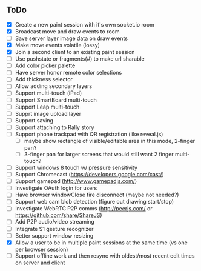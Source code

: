 ToDo
----
- [x] Create a new paint session with it's own socket.io room
- [x] Broadcast move and draw events to room
- [ ] Save server layer image data on draw events
- [x] Make move events volatile (lossy)
- [x] Join a second client to an existing paint session
- [ ] Use pushstate or fragments(#) to make url sharable
- [ ] Add color picker palette
- [ ] Have server honor remote color selections
- [ ] Add thickness selector
- [ ] Allow adding secondary layers
- [ ] Support multi-touch (iPad)
- [ ] Support SmartBoard multi-touch
- [ ] Support Leap multi-touch
- [ ] Supprt image upload layer
- [ ] Support saving
- [ ] Support attaching to Rally story
- [ ] Support phone trackpad with QR registration (like reveal.js)
	- [ ] maybe show rectangle of visible/editable area in this mode, 2-finger pan?
	- [ ] 3-finger pan for larger screens that would still want 2 finger multi-touch?
- [ ] Support windows 8 touch w/ pressure sensitivity
- [ ] Support Chromecast (https://developers.google.com/cast/)
- [ ] Support gamepad (http://www.gamepadjs.com/)
- [ ] Investigate OAuth login for users
- [ ] Have browser windowClose fire disconnect (maybe not needed?)
- [ ] Support web cam blob detection (figure out drawing start/stop)
- [ ] Investigate WebRTC P2P comms (http://peerjs.com/ or https://github.com/share/ShareJS)
- [ ] Add P2P audio/video streaming
- [ ] Integrate $1 gesture recognizer
- [ ] Better support window resizing
- [x] Allow a user to be in multiple paint sessions at the same time (vs one per browser session)
- [ ] Support offline work and then resync with oldest/most recent edit times on server and client
